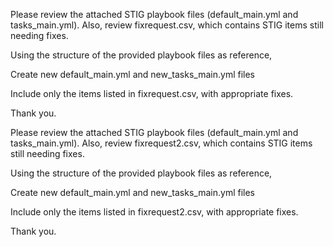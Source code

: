 Please review the attached STIG playbook files (default_main.yml and tasks_main.yml).
Also, review fixrequest.csv, which contains STIG items still needing fixes.

Using the structure of the provided playbook files as reference,

Create new default_main.yml and new_tasks_main.yml files

Include only the items listed in fixrequest.csv, with appropriate fixes.

Thank you.



Please review the attached STIG playbook files (default_main.yml and tasks_main.yml).
Also, review fixrequest2.csv, which contains STIG items still needing fixes.

Using the structure of the provided playbook files as reference,

Create new default_main.yml and new_tasks_main.yml files

Include only the items listed in fixrequest2.csv, with appropriate fixes.

Thank you.
